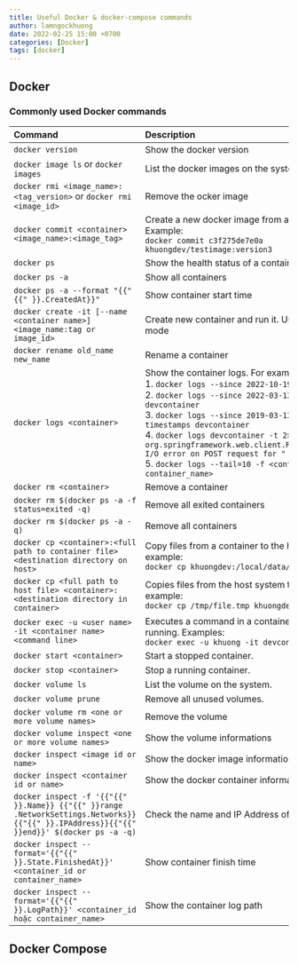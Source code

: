 ```yaml
---
title: Useful Docker & docker-compose commands
author: lamngockhuong
date: 2022-02-25 15:00 +0700
categories: [Docker]
tags: [docker]
---
```


## Docker
### Commonly used Docker commands

| Command                      | Description |
|:-----------------------------|:--------|
| `docker version` | Show the docker version |
| `docker image ls` or `docker images` | List the docker images on the system. |
| `docker rmi <image_name>:<tag_version>` or `docker rmi <image_id>` | Remove the ocker image |
| `docker commit <container> <image_name>:<image_tag>` | Create a new docker image from a container is running. Example:<br> `docker commit c3f275de7e0a  khuongdev/testimage:version3`|
| `docker ps` | Show the health status of a container. |
| `docker ps -a` | Show all containers |
| `docker ps -a --format "{{"{{" }}.CreatedAt}}"` | Show container start time |
| `docker create -it [--name  <container name>] <image_name:tag or image_id>` | Create new container and run it. Use `-d` flag for daemon mode |
| `docker rename old_name new_name` | Rename a container |
| `docker logs <container>` | Show the container logs. For examples:<br>1. `docker logs --since 2022-10-19T12:00 devcontainer`<br>2. `docker logs --since 2022-03-13T10:00 --tail 10 devcontainer`<br>3. `docker logs --since 2019-03-13T10:00 --tail 10 --timestamps devcontainer`<br>4. `docker logs devcontainer -t 2>&1 \| grep "Caused by: org.springframework.web.client.ResourceAccessException: I/O error on POST request for "`<br>5. `docker logs --tail=10 -f <container_id or container_name>` |
| `docker rm <container>` | Remove a container |
| `docker rm $(docker ps -a -f status=exited -q)` | Remove all exited containers |
| `docker rm $(docker ps -a -q)` | Remove all containers |
| `docker cp <container>:<full path to container file> <destination directory on host>` | Copy files from a container to the host system. For example:<br>`docker cp khuongdev:/local/data/file.tmp /tmp/file.tmp` |
| `docker cp <full path to host file> <container>:<destination directory in container>` | Copies files from the host system to a container. For example:<br>`docker cp /tmp/file.tmp khuongdev:/local/data`|
| `docker exec -u <user name> -it <container name> <command line>` | Executes a command in a container while the container is running. Examples:<br> `docker exec -u khuong -it devcontainer /bin/bash`|
| `docker start <container>` | Start a stopped container. |
| `docker stop <container>` | Stop a running container. |
| `docker volume ls` | List the volume on the system. |
| `docker volume prune` | Remove all unused volumes. |
| `docker volume rm <one or more volume names>` | Remove the volume |
| `docker volume inspect <one or more volume names>` | Show the volume informations|
| `docker inspect <image id or name>` | Show the docker image information. |
| `docker inspect <container id or name>` | Show the docker container information. |
| `docker inspect -f '{{"{{" }}.Name}} {{"{{" }}range .NetworkSettings.Networks}}{{"{{" }}.IPAddress}}{{"{{" }}end}}' $(docker ps -a -q)` | Check the name and IP Address of the container is running |
| `docker inspect --format='{{"{{" }}.State.FinishedAt}}' <container_id or container_name> ` | Show container finish time |
| `docker inspect --format='{{"{{" }}.LogPath}}' <container_id hoặc container_name>` | Show the container log path |

## Docker Compose
